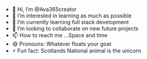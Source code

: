 - 👋 Hi, I’m @Ava365creator
- 👀 I’m interested in learning as much as possible
- 🌱 I’m currently learning full stack development
- 💞️ I’m looking to collaborate on new future projects
- 📫 How to reach me ...Space and time
- 😄 Pronouns: Whatever floats your goat
- ⚡ Fun fact: Scotlands National animal is the unicorn

<!---
Ava365creator/Ava365creator is a ✨ special ✨ repository because its `README.md` (this file) appears on your GitHub profile.
You can click the Preview link to take a look at your changes.
--->
